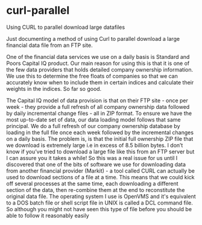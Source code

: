 # curl-parallel
Using CURL to parallel download large datafiles

Just documenting a method of using Curl to parallel download a large financial data file from an FTP site.

One of the financial data services we use on a daily basis is Standard and Poors Capital IQ product. Our main reason for using this is that it is one of the few data providers that holds detailed company ownership information. We use this to determine the free floats of companies so that we can accurately know when to include them in certain indices and calculate their weights in the indices. So far so good. 

The Capital IQ model of data provision is that on their FTP site - once per week - they provide a full refresh of all company ownership data followed by daily incremental change files - all in ZIP format. To ensure we have the most up-to-date set of data, our data loading model follows that same principal. We do a full refresh of our company ownership database by loading in the full file once each week followed by the incremental changes on a daily basis. The problem is, is that the initial full ownership ZIP file that we download is extremely large i.e in excess of  8.5 billion bytes. I don’t know if you’ve tried to download a large file like this from an FTP server but I can assure you it takes a while! So this was a real issue for us until I discovered that one of the bits of software we use for downloading data from another financial provider (Markit) - a tool called CURL can actually be used to download sections of a file at a time. This means that we could kick off several processes at the same time, each downloading a different section of the data, then re-combine them at the end to reconstitute the original data file. The operating system I use is OpenVMS and it's equivalent to a DOS batch file or shell script file in UNIX is called a DCL command file. So although you might not have seen this type of file before you should be able to follow it reasonably easily

